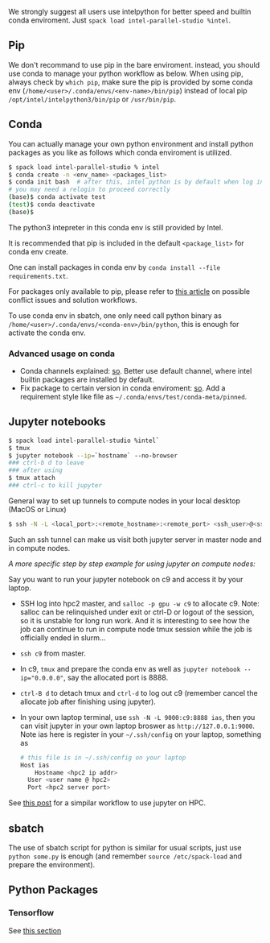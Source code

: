 We strongly suggest all users use intelpython for better speed and builtin conda enviroment. Just `spack load intel-parallel-studio %intel`.

## Pip

We don't recommand to use pip in the bare enviroment. instead, you should use conda to manage your python workflow as below. When using pip, always check by `which pip`, make sure the pip is provided by some conda env (`/home/<user>/.conda/envs/<env-name>/bin/pip`) instead of local pip `/opt/intel/intelpython3/bin/pip` or `/usr/bin/pip`.

## Conda

You can actually manage your own python environment and install python packages as you like as follows which conda enviroment is utilized.

```bash
$ spack load intel-parallel-studio % intel
$ conda create -n <env_name> <packages_list>
$ conda init bash  # after this, intel python is by default when log in
# you may need a relogin to proceed correctly
(base)$ conda activate test 
(test)$ conda deactivate
(base)$
```

The python3 intepreter in this conda env is still provided by Intel.

It is recommended that pip is included in the default `<package_list>` for conda env create.

One can install packages in conda env by `conda install --file requirements.txt`.

For packages only available to pip, please refer to [this article](https://www.anaconda.com/using-pip-in-a-conda-environment/) on possible conflict issues and solution workflows.

To use conda env in sbatch, one only need call python binary as `/home/<user>/.conda/envs/<conda-env>/bin/python`, this is enough for activate the conda env.

### Advanced usage on conda

* Conda channels explained: [so](https://stackoverflow.com/questions/42309333/explanation-of-different-conda-channels). Better use default channel, where intel builtin packages are installed by default.
* Fix package to certain version in conda enviroment: [so](https://stackoverflow.com/questions/48726621/is-it-possible-to-lock-versions-of-packages-in-anaconda). Add a requirement style like file as `~/.conda/envs/test/conda-meta/pinned`.

## Jupyter notebooks

```bash
$ spack load intel-parallel-studio %intel`
$ tmux
$ jupyter notebook --ip=`hostname` --no-browser
### ctrl-b d to leave
### after using
$ tmux attach
### ctrl-c to kill jupyter
```
General way to set up tunnels to compute nodes in your local desktop (MacOS or Linux)

```bash
$ ssh -N -L <local_port>:<remote_hostname>:<remote_port> <ssh_user>@<ssh_server_ip>
```

Such an ssh tunnel can make us visit both jupyter server in master node and in compute nodes.

*A more specific step by step example for using jupyter on compute nodes:*

Say you want to run your jupyter notebook on c9 and access it by your laptop.

* SSH log into hpc2 master, and `salloc -p gpu -w c9` to allocate c9. Note: salloc can be relinquished under exit or ctrl-D or logout of the session, so it is unstable for long run work. And it is interesting to see how the job can continue to run in compute node tmux session while the job is officially ended in slurm...

* `ssh c9` from master.

* In c9, `tmux` and prepare the conda env as well as `jupyter notebook --ip="0.0.0.0"`, say the allocated port is 8888.

* `ctrl-B d` to detach tmux and `ctrl-d` to log out c9 (remember cancel the allocate job after finishing using jupyter).

* In your own laptop terminal, use `ssh -N -L 9000:c9:8888 ias`, then you can visit jupyter in your own laptop broswer as `http://127.0.0.1:9000`. Note ias here is register in your `~/.ssh/config` on your laptop, something as 

  ```bash
  # this file is in ~/.ssh/config on your laptop
  Host ias
      Hostname <hpc2 ip addr>
  	User <user name @ hpc2>
  	Port <hpc2 server port>
  ```

See [this post](https://alexanderlabwhoi.github.io/post/2019-03-08_jpn-slurm/) for a simpilar workflow to use jupyter on HPC.

## sbatch

The use of sbatch script for python is similar for usual scripts, just use `python some.py` is enough (and remember `source /etc/spack-load` and prepare the environment).

## Python Packages

### Tensorflow

See [this section](/users/softwares/tensorflow.md)